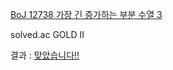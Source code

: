 [BoJ 12738 가장 긴 증가하는 부분 수열 3](https://www.acmicpc.net/problem/12738)

solved.ac GOLD II

결과 : [맞았습니다!!](http://boj.kr/a6ef6b746dd7449fb782e26edbfc0b08)
